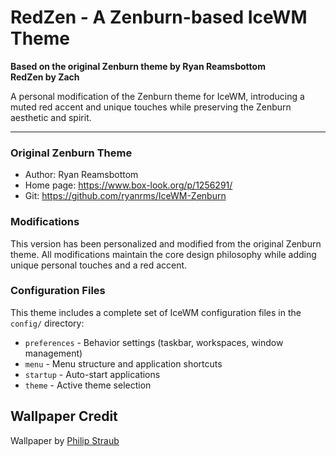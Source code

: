 # RedZen - A Zenburn-based IceWM Theme

**Based on the original Zenburn theme by Ryan Reamsbottom**  
**RedZen by Zach**

A personal modification of the Zenburn theme for IceWM, introducing a muted red accent and unique touches while preserving the Zenburn aesthetic and spirit.

---

### Original Zenburn Theme
- Author: Ryan Reamsbottom
- Home page: https://www.box-look.org/p/1256291/
- Git: https://github.com/ryanrms/IceWM-Zenburn

### Modifications
This version has been personalized and modified from the original Zenburn theme. All modifications maintain the core design philosophy while adding unique personal touches and a red accent.

### Configuration Files
This theme includes a complete set of IceWM configuration files in the `config/` directory:
- `preferences` - Behavior settings (taskbar, workspaces, window management)
- `menu` - Menu structure and application shortcuts
- `startup` - Auto-start applications
- `theme` - Active theme selection

## Wallpaper Credit

Wallpaper by [Philip Straub](https://www.artstation.com/philipstraub52)

